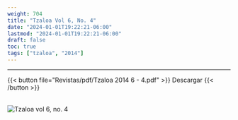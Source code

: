 ```yaml
---
weight: 704
title: "Tzaloa Vol 6, No. 4"
date: "2024-01-01T19:22:21-06:00"
lastmod: "2024-01-01T19:22:21-06:00"
draft: false
toc: true
tags: ["tzaloa", "2014"]
---
```

- - - - - - - - -
{{< button file="Revistas/pdf/Tzaloa 2014 6 - 4.pdf" >}}   Descargar {{< /button >}} 
######
![Tzaloa vol 6, no. 4](images/portada/6-4.jpeg)